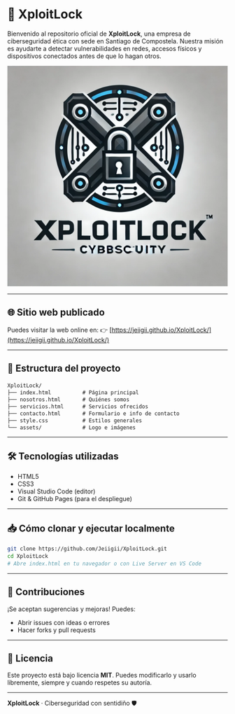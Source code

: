 # 🔐 XploitLock

Bienvenido al repositorio oficial de **XploitLock**, una empresa de ciberseguridad ética con sede en Santiago de Compostela. Nuestra misión es ayudarte a detectar vulnerabilidades en redes, accesos físicos y dispositivos conectados antes de que lo hagan otros.

![Logo XploitLock](assets/logo.png)

---

## 🌐 Sitio web publicado

Puedes visitar la web online en:
👉 [https://jeiigii.github.io/XploitLock/](https://jeiigii.github.io/XploitLock/)

---

## 🧱 Estructura del proyecto

```
XploitLock/
├── index.html          # Página principal
├── nosotros.html       # Quiénes somos
├── servicios.html      # Servicios ofrecidos
├── contacto.html       # Formulario e info de contacto
├── style.css           # Estilos generales
└── assets/             # Logo e imágenes
```

---

## 🛠️ Tecnologías utilizadas

- HTML5
- CSS3
- Visual Studio Code (editor)
- Git & GitHub Pages (para el despliegue)

---

## 📥 Cómo clonar y ejecutar localmente

```bash
git clone https://github.com/Jeiigii/XploitLock.git
cd XploitLock
# Abre index.html en tu navegador o con Live Server en VS Code
```

---

## 🤝 Contribuciones

¡Se aceptan sugerencias y mejoras! Puedes:
- Abrir issues con ideas o errores
- Hacer forks y pull requests

---

## 🧠 Licencia

Este proyecto está bajo licencia **MIT**. Puedes modificarlo y usarlo libremente, siempre y cuando respetes su autoría.

---

**XploitLock** · Ciberseguridad con sentidiño 🛡️
